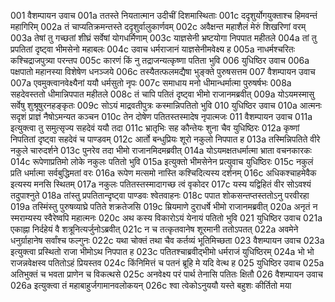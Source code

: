 001	वैशम्पायन उवाच
001a	ततस्ते नियतात्मान उदीचीं दिशमास्थिताः
001c	ददृशुर्योगयुक्ताश्च हिमवन्तं महागिरिम्
002a	तं चाप्यतिक्रमन्तस्ते ददृशुर्वालुकार्णवम्
002c	अवैक्षन्त महाशैलं मेरुं शिखरिणां वरम्
003a	तेषां तु गच्छतां शीघ्रं सर्वेषां योगधर्मिणाम्
003c	याज्ञसेनी भ्रष्टयोगा निपपात महीतले
004a	तां तु प्रपतितां दृष्ट्वा भीमसेनो महाबलः
004c	उवाच धर्मराजानं याज्ञसेनीमवेक्ष्य ह
005a	नाधर्मश्चरितः कश्चिद्राजपुत्र्या परन्तप
005c	कारणं किं नु तद्राजन्यत्कृष्णा पतिता भुवि
006	युधिष्ठिर उवाच
006a	पक्षपातो महानस्या विशेषेण धनञ्जये
006c	तस्यैतत्फलमद्यैषा भुङ्क्ते पुरुषसत्तम
007	वैशम्पायन उवाच
007a	एवमुक्त्वानवेक्ष्यैनां ययौ धर्मसुतो नृपः
007c	समाधाय मनो धीमान्धर्मात्मा पुरुषर्षभः
008a	सहदेवस्ततो धीमान्निपपात महीतले
008c	तं चापि पतितं दृष्ट्वा भीमो राजानमब्रवीत्
009a	योऽयमस्मासु सर्वेषु शुश्रूषुरनहङ्कृतः
009c	सोऽयं माद्रवतीपुत्रः कस्मान्निपतितो भुवि
010	युधिष्ठिर उवाच
010a	आत्मनः सदृशं प्राज्ञं नैषोऽमन्यत कञ्चन
010c	तेन दोषेण पतितस्तस्मादेष नृपात्मजः
011	वैशम्पायन उवाच
011a	इत्युक्त्वा तु समुत्सृज्य सहदेवं ययौ तदा
011c	भ्रातृभिः सह कौन्तेयः शुना चैव युधिष्ठिरः
012a	कृष्णां निपतितां दृष्ट्वा सहदेवं च पाण्डवम्
012c	आर्तो बन्धुप्रियः शूरो नकुलो निपपात ह
013a	तस्मिन्निपतिते वीरे नकुले चारुदर्शने
013c	पुनरेव तदा भीमो राजानमिदमब्रवीत्
014a	योऽयमक्षतधर्मात्मा भ्राता वचनकारकः
014c	रूपेणाप्रतिमो लोके नकुलः पतितो भुवि
015a	इत्युक्तो भीमसेनेन प्रत्युवाच युधिष्ठिरः
015c	नकुलं प्रति धर्मात्मा सर्वबुद्धिमतां वरः
016a	रूपेण मत्समो नास्ति कश्चिदित्यस्य दर्शनम्
016c	अधिकश्चाहमेवैक इत्यस्य मनसि स्थितम्
017a	नकुलः पतितस्तस्मादागच्छ त्वं वृकोदर
017c	यस्य यद्विहितं वीर सोऽवश्यं तदुपाश्नुते
018a	तांस्तु प्रपतितान्दृष्ट्वा पाण्डवः श्वेतवाहनः
018c	पपात शोकसन्तप्तस्ततोऽनु परवीरहा
019a	तस्मिंस्तु पुरुषव्याघ्रे पतिते शक्रतेजसि
019c	म्रियमाणे दुराधर्षे भीमो राजानमब्रवीत्
020a	अनृतं न स्मराम्यस्य स्वैरेष्वपि महात्मनः
020c	अथ कस्य विकारोऽयं येनायं पतितो भुवि
021	युधिष्ठिर उवाच
021a	एकाह्ना निर्दहेयं वै शत्रूनित्यर्जुनोऽब्रवीत्
021c	न च तत्कृतवानेष शूरमानी ततोऽपतत्
022a	अवमेने धनुर्ग्राहानेष सर्वांश्च फल्गुनः
022c	यथा चोक्तं तथा चैव कर्तव्यं भूतिमिच्छता
023	वैशम्पायन उवाच
023a	इत्युक्त्वा प्रस्थितो राजा भीमोऽथ निपपात ह
023c	पतितश्चाब्रवीद्भीमो धर्मराजं युधिष्ठिरम्
024a	भो भो राजन्नवेक्षस्व पतितोऽहं प्रियस्तव
024c	किंनिमित्तं च पतनं ब्रूहि मे यदि वेत्थ ह
025	युधिष्ठिर उवाच
025a	अतिभुक्तं च भवता प्राणेन च विकत्थसे
025c	अनवेक्ष्य परं पार्थ तेनासि पतितः क्षितौ
026	वैशम्पायन उवाच
026a	इत्युक्त्वा तं महाबाहुर्जगामानवलोकयन्
026c	श्वा त्वेकोऽनुययौ यस्ते बहुशः कीर्तितो मया
